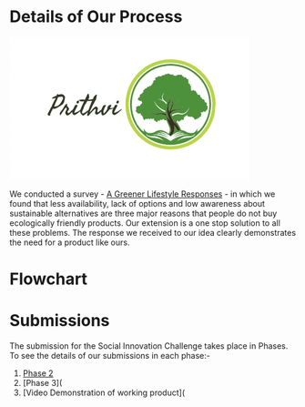 # Details of Our Process

![logo](https://github.com/Prithvi-Extension/prithvi/blob/main/details/Prithvi.jpg)

We conducted a survey - [A Greener Lifestyle Responses](https://github.com/Prithvi-Extension/prithvi/blob/main/details/A%20Greener%20Lifestyle.pdf) - in which we found that less availability, lack of options and low awareness about sustainable alternatives are three major reasons that people do not buy ecologically friendly products. Our extension is a one stop solution to all these problems. The response we received to our idea clearly demonstrates the need for a product like ours.

# Flowchart


# Submissions

The submission for the Social Innovation Challenge takes place in Phases. To see the details of our submissions in each phase:-
1. [Phase 2](https://github.com/Prithvi-Extension/prithvi/blob/main/details/proposal.pdf)
2. [Phase 3](
3. [Video Demonstration of working product](

